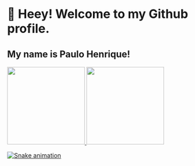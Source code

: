 # 👋 Heey! Welcome to my Github profile.
## My name is Paulo Henrique!


<div>
<a href="https://github.com/paulohassad">
<img loading="lazy" height="180em" src="https://github-readme-stats.vercel.app/api/top-langs/?username=paulohassad&layout=compact&langs_count=7&theme=dracula"/>
<img loading="lazy" height="180em" src="https://github-readme-stats.vercel.app/api?username=paulohassad&show_icons=true&theme=dracula&include_all_commits=true&count_private=true"/>
</div>
  
<!--
**paulohassad/paulohassad** is a ✨ _special_ ✨ repository because its `README.md` (this file) appears on your GitHub profile.

Here are some ideas to get you started:

- 🔭 I’m currently working on ...
- 🌱 I’m currently learning ...
- 👯 I’m looking to collaborate on ...
- 🤔 I’m looking for help with ...
- 💬 Ask me about ...
- 📫 How to reach me: ...
- 😄 Pronouns: ...
- ⚡ Fun fact: ...
-->

![Snake animation](https://raw.githubusercontent.com/paulohassad/paulohassad/output/github-contribution-grid-snake-dark.svg#gh-dark-mode-only)
